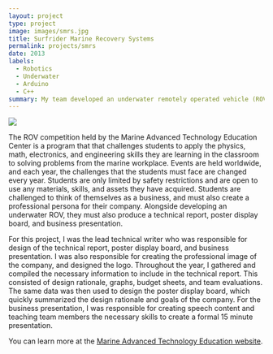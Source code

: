 ```yaml
---
layout: project
type: project
image: images/smrs.jpg
title: Surfrider Marine Recovery Systems
permalink: projects/smrs
date: 2013
labels:
  - Robotics
  - Underwater
  - Arduino
  - C++
summary: My team developed an underwater remotely operated vehicle (ROV) that won first place in the Oahu MATE ROV Regional Competition, and placed 4th place in the International MATE ROV Competition in Seattle.
---
```


<img class="ui medium right floated rounded image" src="/theboiz.png">

The ROV competition held by the Marine Advanced Technology Education Center is a program that that challenges students to apply the physics, math, electronics, and engineering skills they are learning in the classroom to solving problems from the marine workplace.  Events are held worldwide, and each year, the challenges that the students must face are changed every year.  Students are only limited by safety restrictions and are open to use any materials, skills, and assets they have acquired.  Students are challenged to think of themselves as a business, and must also create a professional persona for their company.  Alongside developing an underwater ROV, they must also produce a technical report, poster display board, and business presentation.

For this project, I was the lead technical writer who was responsible for design of the technical report, poster display board, and business presentation.  I was also responsible for creating the professional image of the company, and designed the logo.  Throughout the year, I gathered and compiled the necessary information to include in the technical report.  This consisted of design rationale, graphs, budget sheets, and team evaluations.  The same data was then used to design the poster display board, which quickly summarized the design rationale and goals of the company.  For the business presentation, I was responsible for creating speech content and teaching team members the necessary skills to create a formal 15 minute presentation.

You can learn more at the [Marine Advanced Technology Education website](http://oahu.marinetech2.org/).



